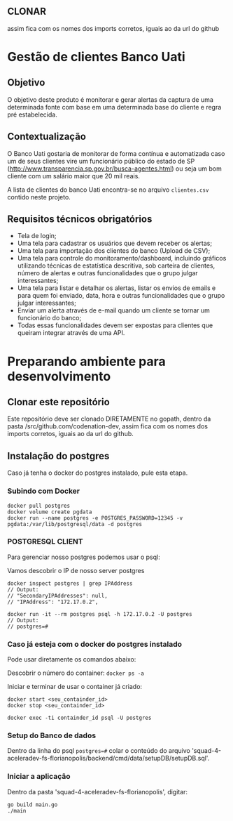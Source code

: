 ## CLONAR 
assim fica com os nomes dos imports corretos, iguais ao da url do github




# Gestão de clientes Banco Uati

## Objetivo

O objetivo deste produto é monitorar e gerar alertas da captura de uma determinada fonte com base em uma determinada base do cliente e regra pré estabelecida.


## Contextualização

O Banco Uati gostaria de monitorar de forma contínua e automatizada caso um de seus clientes vire um funcionário público do estado de SP (http://www.transparencia.sp.gov.br/busca-agentes.html) ou seja um bom cliente com um salário maior que 20 mil reais.

A lista de clientes do banco Uati encontra-se no arquivo ``clientes.csv`` contido neste projeto.


## Requisitos técnicos obrigatórios

- Tela de login;
- Uma tela para cadastrar os usuários que devem receber os alertas;
- Uma tela para importação dos clientes do banco (Upload de CSV);
- Uma tela para controle do monitoramento/dashboard, incluindo gráficos utilizando técnicas de estatística descritiva, sob carteira de clientes, número de alertas e outras funcionalidades que o grupo julgar interessantes;
- Uma tela para listar e detalhar os alertas,  listar os envios de emails e para quem foi enviado, data, hora e outras funcionalidades que o grupo julgar interessantes;
- Enviar um alerta através de e-mail quando um cliente se tornar um funcionário do banco;
- Todas essas funcionalidades devem ser expostas para clientes que queiram integrar através de uma API.



# Preparando ambiente para desenvolvimento

## Clonar este repositório

Este repositório deve ser clonado DIRETAMENTE no gopath, dentro da pasta /src/github.com/codenation-dev, assim fica com os nomes dos imports corretos, iguais ao da url do github.

## Instalação do postgres

Caso já tenha o docker do postgres instalado, pule esta etapa.

### Subindo com Docker

```
docker pull postgres
docker volume create pgdata
docker run --name postgres -e POSTGRES_PASSWORD=12345 -v
pgdata:/var/lib/postgresql/data -d postgres
```

### POSTGRESQL CLIENT

Para gerenciar nosso postgres podemos usar o psql:

Vamos descobrir o IP de nosso server postgres

```
docker inspect postgres | grep IPAddress
// Output:
// "SecondaryIPAddresses": null,
// "IPAddress": "172.17.0.2",

docker run -it --rm postgres psql -h 172.17.0.2 -U postgres
// Output:
// postgres=#
```

### Caso já esteja com o docker do postgres instalado

Pode usar diretamente os comandos abaixo:

Descobrir o número do container:
`docker ps -a`

Iniciar e terminar de usar o container já criado:
```
docker start <seu_containder_id>
docker stop <seu_containder_id>

docker exec -ti containder_id psql -U postgres
```


### Setup do Banco de dados

Dentro da linha do psql `postgres=#` colar o conteúdo do arquivo 'squad-4-aceleradev-fs-florianopolis/backend/cmd/data/setupDB/setupDB.sql'.

### Iniciar a aplicação

Dentro da pasta 'squad-4-aceleradev-fs-florianopolis', digitar:

```
go build main.go
./main
```



